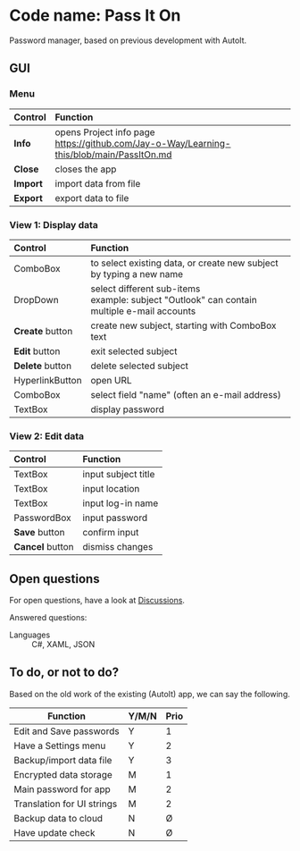 # Code name: Pass It On

Password manager, based on previous development with AutoIt.

## GUI

### Menu

| Control    | Function                                                                                       |
|:-----------|:-----------------------------------------------------------------------------------------------|
| **Info**   | opens Project info page<br/><https://github.com/Jay-o-Way/Learning-this/blob/main/PassItOn.md> |
| **Close**  | closes the app                                                                                 |
| **Import** | import data from file                                                                          |
| **Export** | export data to file                                                                            |

### View 1: Display data

| Control           | Function                                                                                       |
|:------------------|:-----------------------------------------------------------------------------------------------|
| ComboBox          | to select existing data, or create new subject by typing a new name                            |
| DropDown          | select different sub-items<br/>example: subject "Outlook" can contain multiple e-mail accounts |
| **Create** button | create new subject, starting with ComboBox text                                                |
| **Edit** button   | exit selected subject                                                                          |
| **Delete** button | delete selected subject                                                                        |
| HyperlinkButton   | open URL                                                                                       |
| ComboBox          | select field "name" (often an e-mail address)                                                  |
| TextBox           | display password                                                                               |

### View 2: Edit data

| Control           | Function            |
|:------------------|:--------------------|
| TextBox           | input subject title |
| TextBox           | input location      |
| TextBox           | input log-in name   |
| PasswordBox       | input password      |
| **Save** button   | confirm input       |
| **Cancel** button | dismiss changes     |

## Open questions

For open questions, have a look at [Discussions](https://github.com/Jay-o-Way/Learning-this/discussions).

Answered questions:
<dl>
<dt>Languages</dt><dd>C#, XAML, JSON</dd>
</dl>

## To do, or not to do?

Based on the old work of the existing (AutoIt) app, we can say the following.

| Function                      | Y/M/N | Prio |
|-------------------------------|-------|------|
| Edit and Save passwords       | Y     | 1    |
| Have a Settings menu          | Y     | 2    |
| Backup/import data file       | Y     | 3    |
| Encrypted data storage        | M     | 1    |
| Main password for app         | M     | 2    |
| Translation for UI strings    | M     | 2    |
| Backup data to cloud          | N     | Ø    |
| Have update check             | N     | Ø    |
